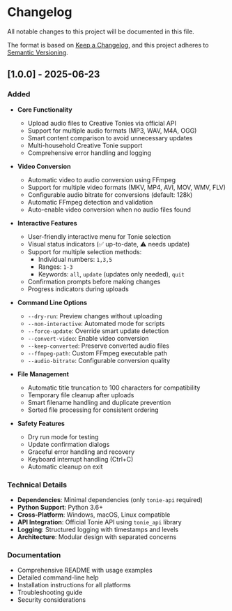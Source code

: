 # Changelog

All notable changes to this project will be documented in this file.

The format is based on [Keep a Changelog](https://keepachangelog.com/en/1.0.0/),
and this project adheres to [Semantic Versioning](https://semver.org/spec/v2.0.0.html).

## [1.0.0] - 2025-06-23

### Added
- **Core Functionality**
  - Upload audio files to Creative Tonies via official API
  - Support for multiple audio formats (MP3, WAV, M4A, OGG)
  - Smart content comparison to avoid unnecessary updates
  - Multi-household Creative Tonie support
  - Comprehensive error handling and logging

- **Video Conversion**
  - Automatic video to audio conversion using FFmpeg
  - Support for multiple video formats (MKV, MP4, AVI, MOV, WMV, FLV)
  - Configurable audio bitrate for conversions (default: 128k)
  - Automatic FFmpeg detection and validation
  - Auto-enable video conversion when no audio files found

- **Interactive Features**
  - User-friendly interactive menu for Tonie selection
  - Visual status indicators (✅ up-to-date, ⚠️ needs update)
  - Support for multiple selection methods:
    - Individual numbers: `1,3,5`
    - Ranges: `1-3`
    - Keywords: `all`, `update` (updates only needed), `quit`
  - Confirmation prompts before making changes
  - Progress indicators during uploads

- **Command Line Options**
  - `--dry-run`: Preview changes without uploading
  - `--non-interactive`: Automated mode for scripts
  - `--force-update`: Override smart update detection
  - `--convert-video`: Enable video conversion
  - `--keep-converted`: Preserve converted audio files
  - `--ffmpeg-path`: Custom FFmpeg executable path
  - `--audio-bitrate`: Configurable conversion quality

- **File Management**
  - Automatic title truncation to 100 characters for compatibility
  - Temporary file cleanup after uploads
  - Smart filename handling and duplicate prevention
  - Sorted file processing for consistent ordering

- **Safety Features**
  - Dry run mode for testing
  - Update confirmation dialogs
  - Graceful error handling and recovery
  - Keyboard interrupt handling (Ctrl+C)
  - Automatic cleanup on exit

### Technical Details
- **Dependencies**: Minimal dependencies (only `tonie-api` required)
- **Python Support**: Python 3.6+
- **Cross-Platform**: Windows, macOS, Linux compatible
- **API Integration**: Official Tonie API using `tonie_api` library
- **Logging**: Structured logging with timestamps and levels
- **Architecture**: Modular design with separated concerns

### Documentation
- Comprehensive README with usage examples
- Detailed command-line help
- Installation instructions for all platforms
- Troubleshooting guide
- Security considerations
